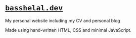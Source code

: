 # [`basshelal.dev`](https://basshelal.dev)

My personal website including my CV and personal blog

Made using hand-written HTML, CSS and minimal JavaScript.
